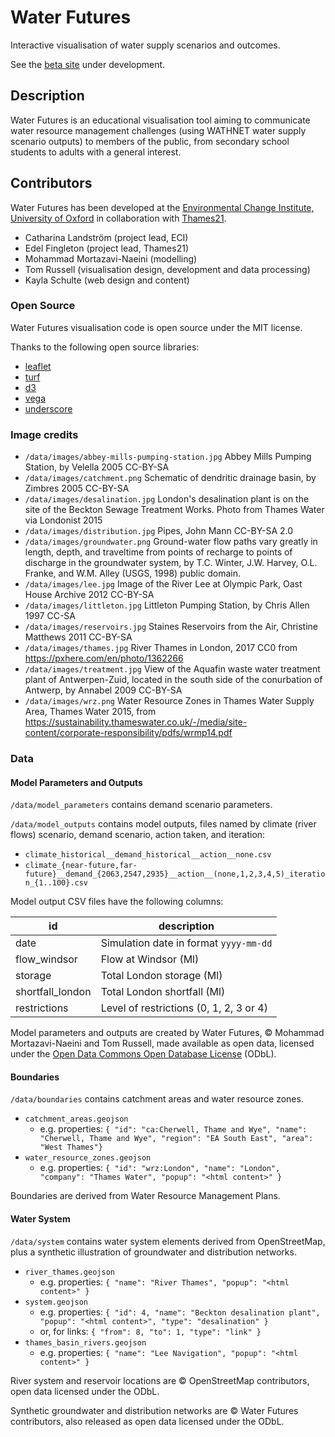 # Water Futures

Interactive visualisation of water supply scenarios and outcomes.

See the [beta site](http://waterfutures-eastlondon.org.uk/) under development.

## Description

Water Futures is an educational visualisation tool aiming to communicate water resource
management challenges (using WATHNET water supply scenario outputs) to members of the public,
from secondary school students to adults with a general interest.


## Contributors

Water Futures has been developed at the [Environmental Change Institute, University of
Oxford](http://www.eci.ox.ac.uk/) in collaboration with
[Thames21](https://www.thames21.org.uk/).

- Catharina Landström (project lead, ECI)
- Edel Fingleton (project lead, Thames21)
- Mohammad Mortazavi-Naeini (modelling)
- Tom Russell (visualisation design, development and data processing)
- Kayla Schulte (web design and content)


### Open Source

Water Futures visualisation code is open source under the MIT license.

Thanks to the following open source libraries:

- [leaflet](https://leafletjs.com/)
- [turf](http://turfjs.org/)
- [d3](https://d3js.org)
- [vega](https://vega.github.io/)
- [underscore](http://underscorejs.org)


### Image credits

- `/data/images/abbey-mills-pumping-station.jpg` Abbey Mills Pumping Station, by Velella 2005
  CC-BY-SA
- `/data/images/catchment.png` Schematic of dendritic drainage basin, by Zimbres 2005 CC-BY-SA
- `/data/images/desalination.jpg` London's desalination plant is on the site of the Beckton
  Sewage Treatment Works. Photo from Thames Water via Londonist 2015
- `/data/images/distribution.jpg` Pipes, John Mann CC-BY-SA 2.0
- `/data/images/groundwater.png` Ground-water flow paths vary greatly in length, depth, and
  traveltime from points of recharge to points of discharge in the groundwater system, by T.C.
  Winter, J.W. Harvey, O.L. Franke, and W.M. Alley (USGS, 1998) public domain.
- `/data/images/lee.jpg` Image of the River Lee at Olympic Park, Oast House Archive 2012
  CC-BY-SA
- `/data/images/littleton.jpg` Littleton Pumping Station, by Chris Allen 1997 CC-SA
- `/data/images/reservoirs.jpg` Staines Reservoirs from the Air, Christine Matthews 2011
  CC-BY-SA
- `/data/images/thames.jpg` River Thames in London, 2017 CC0 from
  https://pxhere.com/en/photo/1362266
- `/data/images/treatment.jpg` View of the Aquafin waste water treatment plant of
  Antwerpen-Zuid, located in the south side of the conurbation of Antwerp, by Annabel 2009
  CC-BY-SA
- `/data/images/wrz.png` Water Resource Zones in Thames Water Supply Area, Thames Water 2015,
  from
  https://sustainability.thameswater.co.uk/-/media/site-content/corporate-responsibility/pdfs/wrmp14.pdf


### Data


#### Model Parameters and Outputs

`/data/model_parameters` contains demand scenario parameters.

`/data/model_outputs` contains model outputs, files named by climate (river flows) scenario,
demand scenario, action taken, and iteration:
- `climate_historical__demand_historical__action__none.csv`
- `climate_{near-future,far-future}__demand_{2063,2547,2935}__action__(none,1,2,3,4,5)_iteration_{1..100}.csv`

Model output CSV files have the following columns:

id               | description
-----------------|----------------------------------------
date             | Simulation date in format `yyyy-mm-dd`
flow_windsor     | Flow at Windsor (Ml)
storage          | Total London storage (Ml)
shortfall_london | Total London shortfall (Ml)
restrictions     | Level of restrictions (0, 1, 2, 3 or 4)

Model parameters and outputs are created by Water Futures, © Mohammad Mortazavi-Naeini and Tom
Russell, made available as open data, licensed under the [Open Data Commons Open Database
License](http://opendatacommons.org/licenses/odbl/) (ODbL).


#### Boundaries

`/data/boundaries` contains catchment areas and water resource zones.

- `catchment_areas.geojson`
  - e.g. properties: `{ "id": "ca:Cherwell, Thame and Wye", "name": "Cherwell, Thame and Wye", "region": "EA South East", "area": "West Thames"}`
- `water_resource_zones.geojson`
  - e.g. properties: `{ "id": "wrz:London", "name": "London", "company": "Thames Water", "popup": "<html content>" }`

Boundaries are derived from Water Resource Management Plans.


#### Water System

`/data/system` contains water system elements derived from OpenStreetMap, plus a synthetic
illustration of groundwater and distribution networks.

- `river_thames.geojson`
  - e.g. properties: `{ "name": "River Thames", "popup": "<html content>" }`
- `system.geojson`
  - e.g. properties: `{ "id": 4, "name": "Beckton desalination plant", "popup": "<html content>", "type": "desalination" }`
  - or, for links: `{ "from": 8, "to": 1, "type": "link" }`
- `thames_basin_rivers.geojson`
  - e.g. properties: `{ "name": "Lee Navigation", "popup": "<html content>" }`

River system and reservoir locations are © OpenStreetMap contributors, open data licensed under
the ODbL.

Synthetic groundwater and distribution networks are © Water Futures contributors, also released
as open data licensed under the ODbL.
